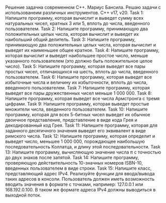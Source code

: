 Решение задачна современном C++.
Мариус Бансила.
Решаю задачи с использованеим различных инструментов.
C++ v17, v20.
Task 1: Напишите программу, которая вычислит и выведет сумму всех натуральных чисел, кратных 3 или 5, вплоть до числа, введенного пользователем.
Task 2: Напишите программу, принимающую два положительных целых числа, которая вычислит и выведет их наибольший общий делитель.
Task 3: Напишите программу, принимающую два положительных целых числа, которая вычислит и выведет их наименьшее общее кратное.
Task 4: Напишите программу, которая вычислит и выведет наибольшее простое число, меньше указанного пользователем (это должно быть положительное целое число).
Task 5: Напишите программу, которая выведет все пары простых чисел, отличающихся на шесть, вплоть до числа, введенного пользователем.
Task 6: Напишите программу, которая выведет все избыточные числа и величину их избыточности, вплоть до числа, введенного пользователем.
Task 7: Напишите программу, которая выведет все пары дружественных чисел меньше 1 000 000.
Task 8: Напишите программу, которая выведет все числа Армстронга с тремя цифрами.
Task 9: Напишите программу, которая выведет простые множители числа, введенного пользователем.
Task 10: Напишите программу, которая для всех 5-битных чисел выведет их обычное двоичное представление, представление в виде кода Грея и декодированный код Грея.
Task 11: Напишите программу, которая для заданного десятичного значения выведет его эквивалент в виде римского числа.
Task 12: Напишите программу, которая определит и выведет число, меньшее 1 000 000, порождающее наибольшую последовательность Коллатца, и длину этой последовательности.
Task 13: Напишите программу, вычисляющую значение числа π с точностью до двух знаков после запятой.
Task 14: Напишите программу, проверяющую действительность 10-значных номеров ISBN-10, введенных пользователем в виде строки.
Task 15: Напишите класс, представляющий адрес IPv4. Реализуйте функции для ввода/вывода таких адресов в консоли. 
         Пользователь должен иметь возможность вводить значения в формате с точками, например: 127.0.0.1 или 168.192.0.100.
         В таком же формате адреса IPv4 должны выводиться в выходной поток.
